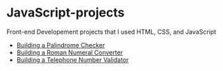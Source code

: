 # JavaScript-projects
Front-end Developement projects that I used HTML, CSS, and JavaScript
- [Building a Palindrome Checker](https://github.com/Pegah1999/Build-a-Palindrome-Checker)
- [Building a Roman Numeral Converter](https://github.com/Pegah1999/Build-a-Roman-Numeral-Converter)
- [Building a Telephone Number Validator](https://github.com/Pegah1999/Build-a-Telephone-Number-Validator)
